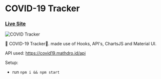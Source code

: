 # COVID-19 Tracker

### [Live Site](https://covid19statswebsite.netlify.com/)

![COVID Tracker](https://i.ibb.co/X87BqVY/Screenshot-2020-04-13-at-10-14-58.png)

🦠 COVID-19 Tracker🦠. made use of Hooks, API's, ChartsJS and Material UI.

API used: https://covid19.mathdro.id/api

Setup:
- run ```npm i && npm start```
